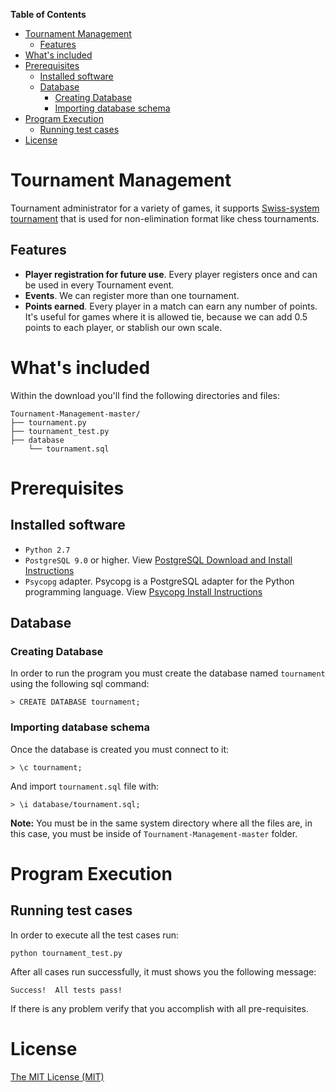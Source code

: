 **Table of Contents** 

- [Tournament Management](#tournament-management)
	- [Features](#features)
- [What's included](#what's-included)
- [Prerequisites](#prerequisites)
	- [Installed software](#installed-software)
	- [Database](#database)
		- [Creating Database](#creating-database)
		- [Importing database schema](#importing-database-schema)
- [Program Execution](#program-execution)
	- [Running test cases](#running-test-cases)
- [License](#license)


# Tournament Management

Tournament administrator for a variety of games, it supports [Swiss-system tournament][2] that is used for non-elimination format like chess tournaments.

## Features
* **Player registration for future use**. Every player registers once and can be used in every Tournament event.
* **Events**. We can register more than one tournament. 
* **Points earned**. Every player in a match can earn any number of points. It's useful for games where it is allowed tie, because we can add 0.5 points to each player, or stablish our own scale.

# What's included

Within the download you'll find the following directories and files:

```
Tournament-Management-master/
├── tournament.py
├── tournament_test.py
├── database
	└── tournament.sql
```	

# Prerequisites

## Installed software
* `Python 2.7`
* `PostgreSQL 9.0` or higher. View [PostgreSQL Download and Install Instructions][4]
* `Psycopg` adapter. Psycopg is a PostgreSQL adapter for the Python programming language. View [Psycopg Install Instructions][3] 

## Database

### Creating Database
In order to run the program you must create the database named `tournament` using the following sql command:

```
> CREATE DATABASE tournament;
```

### Importing database schema
Once the database is created you must connect to it:

```
> \c tournament;
```
And import `tournament.sql` file with:

```
> \i database/tournament.sql;
```
**Note:** You must be in the same system directory where all the files are, in this case, you must be inside of `Tournament-Management-master` folder.

# Program Execution


## Running test cases
In order to execute all the test cases run:

```
python tournament_test.py 
```

After all cases run successfully, it must shows you the following message:

```
Success!  All tests pass!
```

If there is any problem verify that you accomplish with all pre-requisites.

# License


[The MIT License (MIT)][1]

[1]: LICENSE
[2]: https://en.wikipedia.org/wiki/Swiss-system_tournament
[3]: http://initd.org/psycopg/docs/install.html
[4]: http://www.postgresql.org/download/